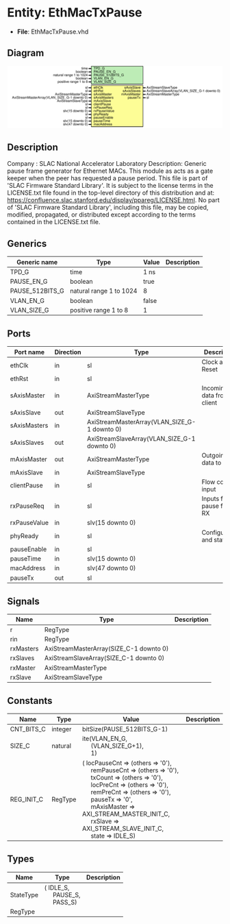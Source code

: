 # Entity: EthMacTxPause

- **File**: EthMacTxPause.vhd
## Diagram

![Diagram](EthMacTxPause.svg "Diagram")
## Description

Company    : SLAC National Accelerator Laboratory
Description:
Generic pause frame generator for Ethernet MACs.  This module as acts as
a gate keeper when the peer has requested a pause period.
This file is part of 'SLAC Firmware Standard Library'.
It is subject to the license terms in the LICENSE.txt file found in the
top-level directory of this distribution and at:
   https://confluence.slac.stanford.edu/display/ppareg/LICENSE.html.
No part of 'SLAC Firmware Standard Library', including this file,
may be copied, modified, propagated, or distributed except according to
the terms contained in the LICENSE.txt file.
## Generics

| Generic name    | Type                    | Value | Description |
| --------------- | ----------------------- | ----- | ----------- |
| TPD_G           | time                    | 1 ns  |             |
| PAUSE_EN_G      | boolean                 | true  |             |
| PAUSE_512BITS_G | natural range 1 to 1024 | 8     |             |
| VLAN_EN_G       | boolean                 | false |             |
| VLAN_SIZE_G     | positive range 1 to 8   | 1     |             |
## Ports

| Port name    | Direction | Type                                         | Description                |
| ------------ | --------- | -------------------------------------------- | -------------------------- |
| ethClk       | in        | sl                                           | Clock and Reset            |
| ethRst       | in        | sl                                           |                            |
| sAxisMaster  | in        | AxiStreamMasterType                          | Incoming data from client  |
| sAxisSlave   | out       | AxiStreamSlaveType                           |                            |
| sAxisMasters | in        | AxiStreamMasterArray(VLAN_SIZE_G-1 downto 0) |                            |
| sAxisSlaves  | out       | AxiStreamSlaveArray(VLAN_SIZE_G-1 downto 0)  |                            |
| mAxisMaster  | out       | AxiStreamMasterType                          | Outgoing data to MAC       |
| mAxisSlave   | in        | AxiStreamSlaveType                           |                            |
| clientPause  | in        | sl                                           | Flow control input         |
| rxPauseReq   | in        | sl                                           | Inputs from pause frame RX |
| rxPauseValue | in        | slv(15 downto 0)                             |                            |
| phyReady     | in        | sl                                           | Configuration and status   |
| pauseEnable  | in        | sl                                           |                            |
| pauseTime    | in        | slv(15 downto 0)                             |                            |
| macAddress   | in        | slv(47 downto 0)                             |                            |
| pauseTx      | out       | sl                                           |                            |
## Signals

| Name      | Type                                    | Description |
| --------- | --------------------------------------- | ----------- |
| r         | RegType                                 |             |
| rin       | RegType                                 |             |
| rxMasters | AxiStreamMasterArray(SIZE_C-1 downto 0) |             |
| rxSlaves  | AxiStreamSlaveArray(SIZE_C-1 downto 0)  |             |
| rxMaster  | AxiStreamMasterType                     |             |
| rxSlave   | AxiStreamSlaveType                      |             |
## Constants

| Name       | Type    | Value                                                                                                                                                                                                                                                                                                                                                                                                                                                                                                                                                                                                                                                | Description |
| ---------- | ------- | ---------------------------------------------------------------------------------------------------------------------------------------------------------------------------------------------------------------------------------------------------------------------------------------------------------------------------------------------------------------------------------------------------------------------------------------------------------------------------------------------------------------------------------------------------------------------------------------------------------------------------------------------------- | ----------- |
| CNT_BITS_C | integer |  bitSize(PAUSE_512BITS_G-1)                                                                                                                                                                                                                                                                                                                                                                                                                                                                                                                                                                                                                          |             |
| SIZE_C     | natural |  ite(VLAN_EN_G,<br><span style="padding-left:20px"> (VLAN_SIZE_G+1),<br><span style="padding-left:20px"> 1)                                                                                                                                                                                                                                                                                                                                                                                                                                                                                                                                          |             |
| REG_INIT_C | RegType |  (       locPauseCnt => (others => '0'),<br><span style="padding-left:20px">       remPauseCnt => (others => '0'),<br><span style="padding-left:20px">       txCount     => (others => '0'),<br><span style="padding-left:20px">       locPreCnt   => (others => '0'),<br><span style="padding-left:20px">       remPreCnt   => (others => '0'),<br><span style="padding-left:20px">       pauseTx     => '0',<br><span style="padding-left:20px">       mAxisMaster => AXI_STREAM_MASTER_INIT_C,<br><span style="padding-left:20px">       rxSlave     => AXI_STREAM_SLAVE_INIT_C,<br><span style="padding-left:20px">       state       => IDLE_S) |             |
## Types

| Name      | Type                                                                                                | Description |
| --------- | --------------------------------------------------------------------------------------------------- | ----------- |
| StateType | ( IDLE_S,<br><span style="padding-left:20px"> PAUSE_S,<br><span style="padding-left:20px"> PASS_S)  |             |
| RegType   |                                                                                                     |             |
